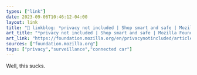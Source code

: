 ```yaml
---
types: ["link"]
date: 2023-09-06T10:46:12-04:00
layout: link
title: "🔗 linkblog: *privacy not included | Shop smart and safe | Mozilla Foundation'"
art_title: "*privacy not included | Shop smart and safe | Mozilla Foundation"
art_link: "https://foundation.mozilla.org/en/privacynotincluded/articles/what-data-does-my-car-collect-about-me-and-where-does-it-go/"
sources: ["foundation.mozilla.org"]
tags: ["privacy","surveillance","connected car"]
---
```

Well, this sucks.  
 
